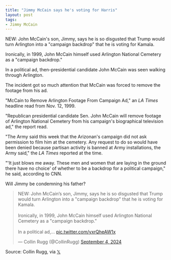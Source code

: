 ```yaml
---
title: "Jimmy McCain says he's voting for Harris"
layout: post
tags:
- Jimmy McCain
---
```


NEW: John McCain's son, Jimmy, says he is so disgusted that Trump would turn Arlington into a "campaign backdrop" that he is voting for Kamala.

Ironically, in 1999, John McCain himself used Arlington National Cemetery as a "campaign backdrop."

In a political ad, then-presidential candidate John McCain was seen walking through Arlington.

The incident got so much attention that McCain was forced to remove the footage from his ad.

"McCain to Remove Arlington Footage From Campaign Ad," an *LA Times* headline read from Nov. 12, 1999.

"Republican presidential candidate Sen. John McCain will remove footage of Arlington National Cemetery from his campaign's biographical television ad," the report read.

"The Army said this week that the Arizonan's campaign did not ask permission to film him at the cemetery. Any request to do so would have been denied because partisan activity is banned at Army installations, the Army said," the *LA Times* reported at the time.

"'It just blows me away. These men and women that are laying in the ground there have no choice' of whether to be a backdrop for a political campaign," he said, according to CNN.

Will Jimmy be condemning his father?

<blockquote class="twitter-tweet"><p lang="en" dir="ltr">NEW: John McCain’s son, Jimmy, says he is so disgusted that Trump would turn Arlington into a &quot;campaign backdrop&quot; that he is voting for Kamala.<br><br>Ironically, in 1999, John McCain himself used Arlington National Cemetery as a &quot;campaign backdrop.&quot;<br><br>In a political ad,… <a href="https://t.co/yxrQheAW1x">pic.twitter.com/yxrQheAW1x</a></p>&mdash; Collin Rugg (@CollinRugg) <a href="https://twitter.com/CollinRugg/status/1831127134020280593?ref_src=twsrc%5Etfw">September 4, 2024</a></blockquote> <script async src="https://platform.twitter.com/widgets.js" charset="utf-8"></script>

Source: Collin Rugg, via [𝕏](https://x.com)
